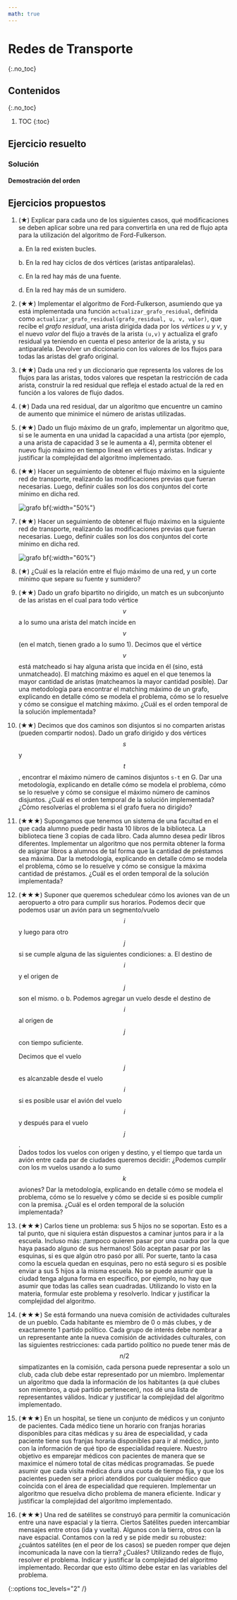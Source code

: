 ```yaml
---
math: true
---
```


# Redes de Transporte
{:.no_toc}


## Contenidos
{:.no_toc}

1. TOC
{:toc}


## Ejercicio resuelto

### Solución

#### Demostración del orden

## Ejercicios propuestos

1.  (★) Explicar para cada uno de los siguientes casos, qué modificaciones se deben aplicar sobre una red para convertirla en 
    una red de flujo apta para la utilización del algoritmo de Ford-Fulkerson.

    a. En la red existen bucles. 

    b. En la red hay ciclos de dos vértices (aristas antiparalelas). 

    c. En la red hay más de una fuente. 

    d. En la red hay más de un sumidero. 

1.  (★★) Implementar el algoritmo de Ford-Fulkerson, asumiendo que ya está implementada una función `actualizar_grafo_residual`, 
    definida como `actualizar_grafo_residual(grafo_residual, u, v, valor)`, que recibe el _grafo residual_, una arista dirigida dada 
    por los _vértices u y v_, y el nuevo _valor_ del flujo a través de la arista `(u,v)` y actualiza el grafo residual ya teniendo en 
    cuenta el peso anterior de la arista, y su antiparalela. Devolver un diccionario con los valores de los flujos para todas las 
    aristas del grafo original.

1.  (★★) Dada una red y un diccionario que representa los valores de los flujos para las aristas, todos valores que respetan la 
    restricción de cada arista, construir la red residual que refleja el estado actual de la red en función a los valores de flujo dados.

1.  (★) Dada una red residual, dar un algoritmo que encuentre un camino de aumento que minimice el número de aristas utilizadas.

1.  (★★) Dado un flujo máximo de un grafo, implementar un algoritmo que, si se le aumenta en una unidad la capacidad a una 
    artista (por ejemplo, a una arista de capacidad 3 se le aumenta a 4), permita obtener el nuevo flujo máximo en tiempo lineal 
    en vértices y aristas. Indicar y justificar la complejidad del algoritmo implementado.

1.  (★★) Hacer un seguimiento de obtener el flujo máximo en la siguiente red de transporte, realizando las modificaciones previas 
    que fueran necesarias. Luego, definir cuáles son los dos conjuntos del corte mínimo en dicha red.

    ![grafo bf](../../assets/img/ejercicios/flujo1.png){:width="50%"}

1.  (★★) Hacer un seguimiento de obtener el flujo máximo en la siguiente red de transporte, realizando las modificaciones previas 
    que fueran necesarias. Luego, definir cuáles son los dos conjuntos del corte mínimo en dicha red.

    ![grafo bf](../../assets/img/ejercicios/flujo2.png){:width="60%"}

1.  (★) ¿Cuál es la relación entre el flujo máximo de una red, y un corte mínimo que separe su fuente y sumidero?

1.  (★★) Dado un grafo bipartito no dirigido, un match es un subconjunto de las aristas en el cual para todo vértice $$v$$ a lo sumo una arista 
    del match incide en $$v$$ (en el match, tienen grado a lo sumo 1). Decimos que el vértice $$v$$ está matcheado si hay alguna arista que 
    incida en él (sino, está unmatcheado). El matching máximo es aquel en el que tenemos la mayor cantidad de aristas (matcheamos la 
    mayor cantidad posible). Dar una metodología para encontrar el matching máximo de un grafo, explicando en detalle cómo se modela 
    el problema, cómo se lo resuelve y cómo se consigue el matching máximo. ¿Cuál es el orden temporal de la solución implementada?

1.  (★★) Decimos que dos caminos son disjuntos si no comparten aristas (pueden compartir nodos). Dado un grafo dirigido y dos vértices 
    $$s$$ y $$t$$, encontrar el máximo número de caminos disjuntos `s-t` en G. Dar una metodología, explicando en detalle cómo se modela el problema, 
    cómo se lo resuelve y cómo se consigue el máximo número de caminos disjuntos. ¿Cuál es el orden temporal de la solución implementada? ¿Cómo resolverías el problema si el grafo fuera no dirigido? 

1.  (★★★) Supongamos que tenemos un sistema de una facultad en el que cada alumno puede pedir hasta 10 libros de la biblioteca. La biblioteca 
    tiene 3 copias de cada libro. Cada alumno desea pedir libros diferentes. Implementar un algoritmo que nos permita obtener la forma de 
    asignar libros a alumnos de tal forma que la cantidad de préstamos sea máxima. Dar la metodología, explicando en detalle cómo se modela 
    el problema, cómo se lo resuelve y cómo se consigue la máxima cantidad de préstamos. ¿Cuál es el orden temporal de la solución implementada?

1.  (★★★) Suponer que queremos schedulear cómo los aviones van de un aeropuerto a otro para cumplir sus horarios. Podemos decir que podemos 
    usar un avión para un segmento/vuelo $$i$$ y luego para otro $$j$$ si se cumple alguna de las siguientes condiciones: 
    a. El destino de $$i$$ y el origen de $$j$$ son el mismo. o
    b. Podemos agregar un vuelo desde el destino de $$i$$ al origen de $$j$$ con tiempo suficiente. 

    Decimos que el vuelo $$j$$ es alcanzable desde el vuelo $$i$$ si es posible usar el avión del vuelo $$i$$ y después para el vuelo $$j$$.  
    Dados todos los vuelos con origen y destino, y el tiempo que tarda un avión entre cada par de ciudades queremos decidir: ¿Podemos 
    cumplir con los m vuelos usando a lo sumo $$k$$ aviones? Dar la metodología, explicando en detalle cómo se modela el problema, 
    cómo se lo resuelve y cómo se decide si es posible cumplir con la premisa. ¿Cuál es el orden temporal de la solución implementada?

1.  (★★★) Carlos tiene un problema: sus 5 hijos no se soportan. Esto es a tal punto, que ni siquiera están dispuestos a caminar 
    juntos para ir a la escuela. Incluso más: ¡tampoco quieren pasar por una cuadra por la que haya pasado alguno de sus 
    hermanos! Sólo aceptan pasar por las esquinas, si es que algún otro pasó por allí. Por suerte, tanto la casa como la 
    escuela quedan en esquinas, pero no está seguro si es posible enviar a sus 5 hijos a la misma escuela. No se puede asumir que
    la ciudad tenga alguna forma en específico, por ejemplo, no hay que asumir que todas las calles sean cuadradas. Utilizando lo 
    visto en la materia, formular este problema y resolverlo. Indicar y justificar la complejidad del algoritmo.

1.  (★★★) Se está formando una nueva comisión de actividades culturales de un pueblo. Cada habitante es miembro de 0 o más 
    clubes, y de exactamente 1 partido político. Cada grupo de interés debe nombrar a un representante ante la nueva 
    comisión de actividades culturales, con las siguientes restricciones: cada partido político no puede tener más de $$n/2$$ 
    simpatizantes en la comisión, cada persona puede representar a solo un club, cada club debe estar representado por 
    un miembro. Implementar un algoritmo que dada la información de los habitantes (a qué clubes son miembros, a 
    qué partido pertenecen), nos dé una lista de representantes válidos. Indicar y justificar la complejidad del algoritmo 
    implementado.

1.  (★★★) En un hospital, se tiene un conjunto de médicos y un conjunto de pacientes. Cada médico tiene un horario con franjas 
    horarias disponibles para citas médicas y su área de especialidad, y cada paciente tiene sus franjas horaria disponibles para 
    ir al médico, junto con la información de qué tipo de especialidad requiere. Nuestro objetivo es emparejar médicos con pacientes 
    de manera que se maximice el número total de citas médicas programadas. Se puede asumir que cada visita médica dura una cuota de 
    tiempo fija, y que los pacientes pueden ser a priori atendidos por cualquier médico que coincida con el área de especialidad que 
    requieren. Implementar un algoritmo que resuelva dicho problema de manera eficiente. Indicar y justificar la complejidad del 
    algoritmo implementado.

1.  (★★★) Una red de satélites se construyó para permitir la comunicación entre una nave espacial y la tierra. Ciertos
    Satélites pueden intercambiar mensajes entre otros (ida y vuelta). Algunos con la tierra, otros con la nave espacial. 
    Contamos con la red y se pide medir su robustez: ¿cuántos satélites (en el peor de los casos) se pueden romper que
    dejen incomunicada la nave con la tierra? ¿Cuáles? Utilizando redes de flujo, resolver el problema. Indicar y
    justificar la complejidad del algoritmo implementado. Recordar que esto último debe estar en las variables del
    problema. 

{::options toc_levels="2" /}
